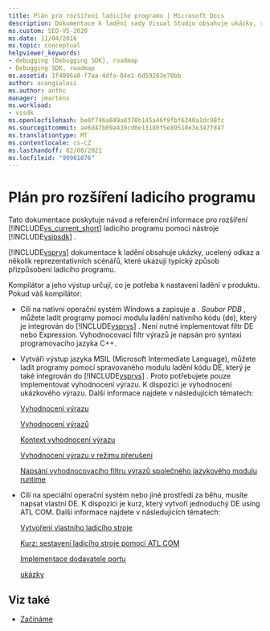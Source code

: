 ```yaml
---
title: Plán pro rozšíření ladicího programu | Microsoft Docs
description: Dokumentace k ladění sady Visual Studio obsahuje ukázky, reference a několik scénářů, které ukazují typické způsoby přizpůsobení ladicího programu.
ms.custom: SEO-VS-2020
ms.date: 11/04/2016
ms.topic: conceptual
helpviewer_keywords:
- debugging [Debugging SDK], roadmap
- Debugging SDK, roadmap
ms.assetid: 1f4096a8-f7aa-4dfa-84e1-6d59263e70bb
author: acangialosi
ms.author: anthc
manager: jmartens
ms.workload:
- vssdk
ms.openlocfilehash: be0f746a849a8370b145a46f9fbf6340a1dc98fc
ms.sourcegitcommit: ae6d47b09a439cd0e13180f5e89510e3e347fd47
ms.translationtype: MT
ms.contentlocale: cs-CZ
ms.lasthandoff: 02/08/2021
ms.locfileid: "99961076"
---
```

# <a name="roadmap-for-extending-the-debugger"></a>Plán pro rozšíření ladicího programu
Tato dokumentace poskytuje návod a referenční informace pro rozšíření [!INCLUDE[vs_current_short](../../code-quality/includes/vs_current_short_md.md)] ladicího programu pomocí nástroje [!INCLUDE[vsipsdk](../../extensibility/includes/vsipsdk_md.md)] .

 [!INCLUDE[vsprvs](../../code-quality/includes/vsprvs_md.md)] dokumentace k ladění obsahuje ukázky, ucelený odkaz a několik reprezentativních scénářů, které ukazují typický způsob přizpůsobení ladicího programu.

 Kompilátor a jeho výstup určují, co je potřeba k nastavení ladění v produktu. Pokud váš kompilátor:

- Cílí na nativní operační systém Windows a zapisuje a *. Soubor PDB* , můžete ladit programy pomocí modulu ladění nativního kódu (de), který je integrován do [!INCLUDE[vsprvs](../../code-quality/includes/vsprvs_md.md)] . Není nutné implementovat filtr DE nebo Expression. Vyhodnocovací filtr výrazů je napsán pro syntaxi programovacího jazyka C++.

- Vytváří výstup jazyka MSIL (Microsoft Intermediate Language), můžete ladit programy pomocí spravovaného modulu ladění kódu DE, který je také integrován do [!INCLUDE[vsprvs](../../code-quality/includes/vsprvs_md.md)] . Proto potřebujete pouze implementovat vyhodnocení výrazu. K dispozici je vyhodnocení ukázkového výrazu. Další informace najdete v následujících tématech:

   [Vyhodnocení výrazu](../../extensibility/debugger/expression-evaluation-visual-studio-debugging-sdk.md)

   [Vyhodnocení výrazů](../../extensibility/debugger/evaluating-expressions.md)

   [Kontext vyhodnocení výrazu](../../extensibility/debugger/expression-evaluation-context.md)

   [Vyhodnocení výrazu v režimu přerušení](../../extensibility/debugger/expression-evaluation-in-break-mode.md)

   [Napsání vyhodnocovacího filtru výrazů společného jazykového modulu runtime](../../extensibility/debugger/writing-a-common-language-runtime-expression-evaluator.md)

- Cílí na speciální operační systém nebo jiné prostředí za běhu, musíte napsat vlastní DE. K dispozici je kurz, který vytvoří jednoduchý DE using ATL COM. Další informace najdete v následujících tématech:

   [Vytvoření vlastního ladicího stroje](../../extensibility/debugger/creating-a-custom-debug-engine.md)

   [Kurz: sestavení ladicího stroje pomocí ATL COM](/previous-versions/bb147024(v=vs.90))

   [Implementace dodavatele portu](../../extensibility/debugger/implementing-a-port-supplier.md)

   [ukázky](../../extensibility/debugger/visual-studio-debugging-samples.md)

## <a name="see-also"></a>Viz také
- [Začínáme](../../extensibility/debugger/getting-started-with-debugger-extensibility.md)